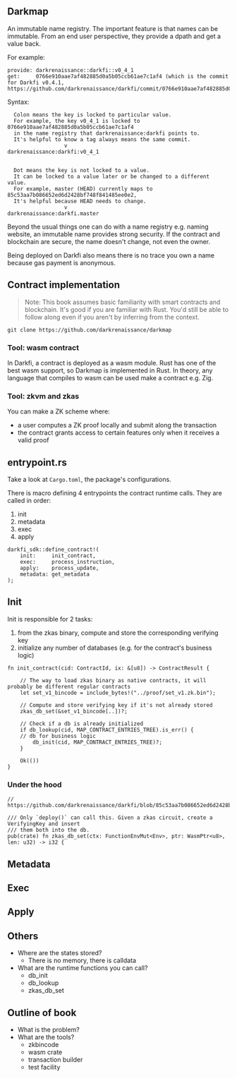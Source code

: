 ## Darkmap

An immutable name registry. The important feature is that names can be
immutable.
From an end user perspective, they provide a dpath and get a value back.

For example:
```
provide: darkrenaissance::darkfi::v0_4_1
get:     0766e910aae7af482885d0a5b05ccb61ae7c1af4 (which is the commit for Darkfi v0.4.1, https://github.com/darkrenaissance/darkfi/commit/0766e910aae7af482885d0a5b05ccb61ae7c1af4)
```

Syntax:
```
  Colon means the key is locked to particular value.
  For example, the key v0_4_1 is locked to 0766e910aae7af482885d0a5b05ccb61ae7c1af4
  in the name registry that darkrenaissance:darkfi points to.
  It's helpful to know a tag always means the same commit.
	              v
darkrenaissance:darkfi:v0_4_1


  Dot means the key is not locked to a value. 
  It can be locked to a value later or be changed to a different value.
  For example, master (HEAD) currently maps to 85c53aa7b086652ed6d2428bf748f841485ee0e2,
  It's helpful because HEAD needs to change.
	              v
darkrenaissance:darkfi.master
```

Beyond the usual things one can do with a name registry e.g. naming website,
an immutable name provides strong security.
If the contract and blockchain are secure, the name doesn't change, not even the owner.

Being deployed on Darkfi also means there is no trace you own a name because gas payment
is anonymous.

## Contract implementation

> Note: This book assumes basic familiarity with smart contracts and blockchain. 
> It's good if you are familiar with Rust. You'd still be able to follow along
> even if you aren't by inferring from the context.

```
git clone https://github.com/darkrenaissance/darkmap
```

### Tool: wasm contract

In Darkfi, a contract is deployed as a wasm module. 
Rust has one of the best wasm support, so Darkmap is implemented in Rust.
In theory, any language that compiles to wasm can be used make a contract e.g. Zig.

### Tool: zkvm and zkas

You can make a ZK scheme where:
* a user computes a ZK proof locally and submit along the transaction
* the contract grants access to certain features only when it receives a valid proof

## entrypoint.rs

Take a look at `Cargo.toml`, the package's configurations.

There is macro defining 4 entrypoints the contract runtime calls.
They are called in order:
1. init
1. metadata
1. exec
1. apply

```
darkfi_sdk::define_contract!(
    init:     init_contract,
    exec:     process_instruction,
    apply:    process_update,
    metadata: get_metadata
);
```

## Init

Init is responsible for 2 tasks:
1. from the zkas binary, compute and store the corresponding verifying key 
2. initialize any number of databases (e.g. for the contract's business logic)

```
fn init_contract(cid: ContractId, ix: &[u8]) -> ContractResult {
    
    // The way to load zkas binary as native contracts, it will probably be different regular contracts
    let set_v1_bincode = include_bytes!("../proof/set_v1.zk.bin");

    // Compute and store verifying key if it's not already stored
    zkas_db_set(&set_v1_bincode[..])?;

    // Check if a db is already initialized
    if db_lookup(cid, MAP_CONTRACT_ENTRIES_TREE).is_err() {
	// db for business logic
        db_init(cid, MAP_CONTRACT_ENTRIES_TREE)?;
    }

    Ok(())
}
```

### Under the hood

```
// https://github.com/darkrenaissance/darkfi/blob/85c53aa7b086652ed6d2428bf748f841485ee0e2/src/runtime/import/db.rs#L522

/// Only `deploy()` can call this. Given a zkas circuit, create a VerifyingKey and insert
/// them both into the db.
pub(crate) fn zkas_db_set(ctx: FunctionEnvMut<Env>, ptr: WasmPtr<u8>, len: u32) -> i32 {
```

## Metadata

## Exec

## Apply

## Others

* Where are the states stored?
	* There is no memory, there is calldata
* What are the runtime functions you can call?
	* db_init
	* db_lookup
	* zkas_db_set


## Outline of book

* What is the problem?
* What are the tools?
	* zkbincode
	* wasm crate
	* transaction builder
	* test facility
